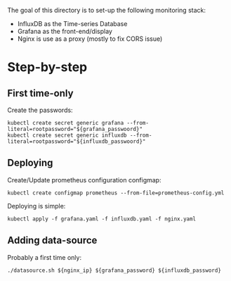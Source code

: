 The goal of this directory is to set-up the following monitoring stack:
- InfluxDB as the Time-series Database
- Grafana as the front-end/display
- Nginx is use as a proxy (mostly to fix CORS issue)

Step-by-step
============

First time-only
---------------
Create the passwords:
```
kubectl create secret generic grafana --from-literal=rootpassword="${grafana_passwoord}"
kubectl create secret generic influxdb --from-literal=rootpassword="${influxdb_passwoord}"
```

Deploying
---------
Create/Update prometheus configuration configmap:
```
kubectl create configmap prometheus --from-file=prometheus-config.yml
```

Deploying is simple:
```
kubectl apply -f grafana.yaml -f influxdb.yaml -f nginx.yaml
```

Adding data-source
------------------
Probably a first time only:
```
./datasource.sh ${nginx_ip} ${grafana_password} ${influxdb_password}
```
